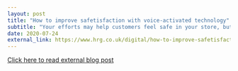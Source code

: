 ```yaml
---
layout: post
title: "How to improve safetisfaction with voice-activated technology"
subtitle: "Your efforts may help customers feel safe in your store, but do they feel satisfied? Are they getting the same experience if there was no pandemic? We discuss ways in which you can help your customers feel safe AND satisfied."
date: 2020-07-24
external_link: https://www.hrg.co.uk/digital/how-to-improve-safetisfaction-with-voice-activated-technology/
---
```


<a href="https://www.hrg.co.uk/digital/how-to-improve-safetisfaction-with-voice-activated-technology/" target="_blank">Click here to read external blog post<span class="external_link"></span></a> 